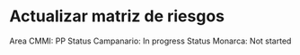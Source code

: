# Actualizar matriz de riesgos

Area CMMI: PP
Status Campanario: In progress
Status Monarca: Not started